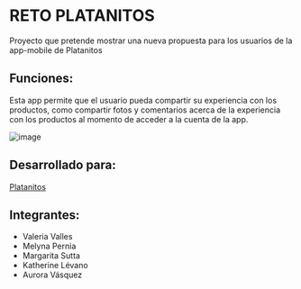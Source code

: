 # RETO PLATANITOS
Proyecto que pretende mostrar una nueva propuesta para los usuarios  de la app-mobile de Platanitos

## Funciones:
Esta app permite que el usuario pueda compartir su experiencia con los productos, como compartir fotos y comentarios acerca de la experiencia con los productos al momento de acceder a la cuenta de la app.

![image](https://user-images.githubusercontent.com/32329268/38743827-ae25392e-3f05-11e8-9b45-2be2f5311dde.png)


## Desarrollado para:

[Platanitos](https://platanitos.com)

## Integrantes:
+ Valeria Valles
+ Melyna Pernia
+ Margarita Sutta
+ Katherine Lévano
+ Aurora Vásquez

